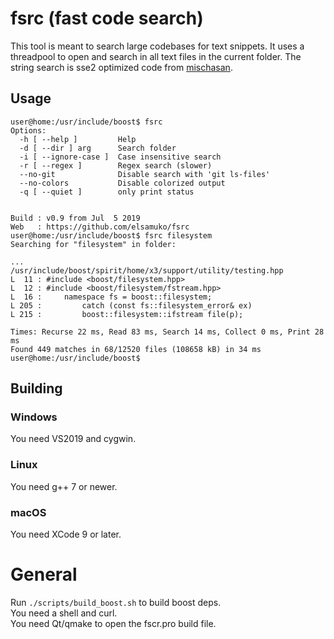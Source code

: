 # fsrc (fast code search)

This tool is meant to search large codebases for text snippets. It uses a threadpool to open and search in all text files in the current folder.
The string search is sse2 optimized code from [mischasan](https://mischasan.wordpress.com/2011/07/16/convergence-sse2-and-strstr/).

## Usage
```console
user@home:/usr/include/boost$ fsrc
Options:
  -h [ --help ]         Help
  -d [ --dir ] arg      Search folder
  -i [ --ignore-case ]  Case insensitive search
  -r [ --regex ]        Regex search (slower)
  --no-git              Disable search with 'git ls-files'
  --no-colors           Disable colorized output
  -q [ --quiet ]        only print status


Build : v0.9 from Jul  5 2019
Web   : https://github.com/elsamuko/fsrc
user@home:/usr/include/boost$ fsrc filesystem
Searching for "filesystem" in folder:

...
/usr/include/boost/spirit/home/x3/support/utility/testing.hpp
L  11 : #include <boost/filesystem.hpp>
L  12 : #include <boost/filesystem/fstream.hpp>
L  16 :     namespace fs = boost::filesystem;
L 205 :         catch (const fs::filesystem_error& ex)
L 215 :         boost::filesystem::ifstream file(p);

Times: Recurse 22 ms, Read 83 ms, Search 14 ms, Collect 0 ms, Print 28 ms
Found 449 matches in 68/12520 files (108658 kB) in 34 ms
user@home:/usr/include/boost$
```

## Building

### Windows
You need VS2019 and cygwin.

### Linux
You need g++ 7 or newer.

### macOS
You need XCode 9 or later.

# General
Run `./scripts/build_boost.sh` to build boost deps.  
You need a shell and curl.  
You need Qt/qmake to open the fscr.pro build file.
